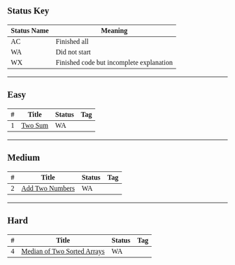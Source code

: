 <span style="font-family:Papyrus;font-size:1.1rem">

### Status Key
| Status Name | Meaning |
| - | - |
| AC | Finished all |
| WA | Did not start |
| WX | Finished code but incomplete explanation |

---

### Easy
| # | Title | Status | Tag |
| - | - | - | - |
| 1 | [Two Sum](Easy/P1/) | WA |

---

### Medium
| # | Title | Status | Tag |
| - | - | - | - |
| 2 | [Add Two Numbers](Medium/P2/) | WA |

---

### Hard
| # | Title | Status | Tag |
| - | - | - | - |
| 4 | [Median of Two Sorted Arrays](Hard/P4/) | WA |

</span>